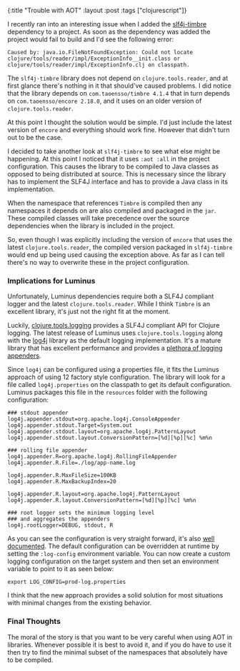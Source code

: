 {:title "Trouble with AOT"
 :layout :post
 :tags ["clojurescript"]}
 
I recently ran into an interesting issue when I added the [slf4j-timbre](https://github.com/fzakaria/slf4j-timbre) dependency to a project. As soon as the dependency was added the project would fail to build and I'd see the following error:

```
Caused by: java.io.FileNotFoundException: Could not locate clojure/tools/reader/impl/ExceptionInfo__init.class or clojure/tools/reader/impl/ExceptionInfo.clj on classpath.
```

The `slf4j-timbre` library does not depend on `clojure.tools.reader`, and at first glance there's nothing in it that should've caused problems. I did notice that the library depends on `com.taoensso/timbre 4.1.4` that in turn depends on `com.taoensso/encore 2.18.0`, and it uses on an older version of `clojure.tools.reader`.

At this point I thought the solution would be simple. I'd just include the latest version of `encore` and everything should work fine. However that didn't turn out to be the case.

I decided to take another look at `slf4j-timbre` to see what else might be happening. At this point I noticed that it uses `:aot :all` in the project configuration. This causes the library to be compiled to Java classes as opposed to being distributed at source. This is necessary since the library has to implement the SLF4J interface and has to provide a Java class in its implementation.

When the namespace that references `Timbre` is compiled then any namespaces it depends on are also compiled and packaged in the `jar`. These compiled classes will take precedence over the source dependencies when the library is included in the project.

So, even though I was explicitly including the version of `encore` that uses the latest `clojure.tools.reader`, the compiled version packaged in `slf4j-timbre` would end up being used causing the exception above. As far as I can tell there's no way to overwrite these in the project configuration.

### Implications for Luminus

Unfortunately, Luminus dependencies require both a SLF4J compliant logger and the latest `clojure.tools.reader`. While I think `Timbre` is an excellent library, it's just not the right fit at the moment.

Luckily, [clojure.tools.logging](https://github.com/clojure/tools.logging) provides a SLF4J compliant API for Clojure logging. The latest release of Luminus uses `clojure.tools.logging` along with the [log4j](https://logging.apache.org/log4j/2.x/) library as the default logging implementation. It's a mature library that has excellent performance and provides a [plethora of logging appenders](https://logging.apache.org/log4j/2.x/manual/appenders.html).


Since `log4j` can be configured using a properties file, it fits the Luminus approach of using 12 factory style configuration. The library will look for a file called `log4j.properties` on the classpath to get its default configuration. Luminus packages this file in the `resources` folder with the following configuration:

```
### stdout appender
log4j.appender.stdout=org.apache.log4j.ConsoleAppender
log4j.appender.stdout.Target=System.out
log4j.appender.stdout.layout=org.apache.log4j.PatternLayout
log4j.appender.stdout.layout.ConversionPattern=[%d][%p][%c] %m%n

### rolling file appender
log4j.appender.R=org.apache.log4j.RollingFileAppender
log4j.appender.R.File=./log/app-name.log

log4j.appender.R.MaxFileSize=100KB
log4j.appender.R.MaxBackupIndex=20

log4j.appender.R.layout=org.apache.log4j.PatternLayout
log4j.appender.R.layout.ConversionPattern=[%d][%p][%c] %m%n

### root logger sets the minimum logging level
### and aggregates the appenders
log4j.rootLogger=DEBUG, stdout, R
```

As you can see the configuration is very straight forward, it's also [well documented](https://logging.apache.org/log4j/2.x/manual/configuration.html#Properties). The default configuration can be overridden at runtime by setting the `:log-config` environment variable. You can now create a custom logging configuration on the target system and then set an environment variable to point to it as seen below:

```
export LOG_CONFIG=prod-log.properties
```

I think that the new approach provides a solid solution for most situations with minimal changes from the existing behavior.

### Final Thoughts

The moral of the story is that you want to be very careful when using AOT in libraries. Whenever possible it is best to avoid it, and if you do have to use it then try to find the minimal subset of the namespaces that absolutely have to be compiled.